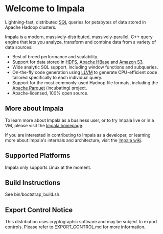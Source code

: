 # Welcome to Impala 


Lightning-fast, distributed [SQL](http://en.wikipedia.org/wiki/SQL) queries for petabytes
of data stored in Apache Hadoop clusters.

Impala is a modern, massively-distributed, massively-parallel, C++ query engine that lets
you analyze, transform and combine data from a variety of data sources:

* Best of breed performance and scalability.
* Support for data stored in [HDFS](https://hadoop.apache.org/),
  [Apache HBase](http://hbase.apache.org/) and [Amazon S3](http://aws.amazon.com/s3/).
* Wide analytic SQL support, including window functions and subqueries.
* On-the-fly code generation using [LLVM](http://llvm.org/) to generate CPU-efficient
  code tailored specifically to each individual query.
* Support for the most commonly-used Hadoop file formats, including the
  [Apache Parquet](https://parquet.incubator.apache.org/) (incubating) project.
* Apache-licensed, 100% open source.

## More about Impala

To learn more about Impala as a business user, or to try Impala live or in a VM, please
visit the [Impala homepage](https://impala.apache.org).

If you are interested in contributing to Impala as a developer, or learning more about
Impala's internals and architecture, visit the
[Impala wiki](https://cwiki.apache.org/confluence/display/IMPALA/Impala+Home).

## Supported Platforms

Impala only supports Linux at the moment.

## Build Instructions

See bin/bootstrap_build.sh.

## Export Control Notice

This distribution uses cryptographic software and may be subject to export controls.
Please refer to EXPORT\_CONTROL.md for more information.
